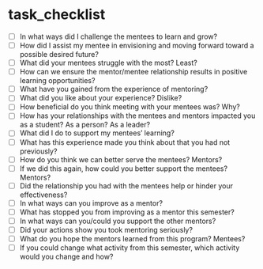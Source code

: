 # task_checklist

- [ ] In what ways did I challenge the mentees to learn and grow?
- [ ] How did I assist my mentee in envisioning and moving forward toward a possible desired future?
- [ ] What did your mentees struggle with the most? Least?
- [ ] How can we ensure the mentor/mentee relationship results in positive learning opportunities?
- [ ] What have you gained from the experience of mentoring?
- [ ] What did you like about your experience? Dislike?
- [ ] How beneficial do you think meeting with your mentees was? Why?
- [ ] How has your relationships with the mentees and mentors impacted you as a student? As a person? As a leader?
- [ ] What did I do to support my mentees’ learning?
- [ ] What has this experience made you think about that you had not previously?
- [ ]  How do you think we can better serve the mentees? Mentors?
- [ ] If we did this again, how could you better support the mentees? Mentors?
- [ ] Did the relationship you had with the mentees help or hinder your effectiveness?
- [ ] In what ways can you improve as a mentor?
- [ ] What has stopped you from improving as a mentor this semester?
- [ ] In what ways can you/could you support the other mentors?
- [ ] Did your actions show you took mentoring seriously?
- [ ] What do you hope the mentors learned from this program?  Mentees?
- [ ] If you could change what activity from this semester, which activity would you change and how?
